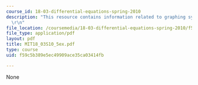 ```yaml
---
course_id: 18-03-differential-equations-spring-2010
description: "This resource contains information related to graphing systems. \r\n\
  \r\n"
file_location: /coursemedia/18-03-differential-equations-spring-2010/f59c5b389e5ec49909ace35ca03414fb_MIT18_03S10_5ex.pdf
file_type: application/pdf
layout: pdf
title: MIT18_03S10_5ex.pdf
type: course
uid: f59c5b389e5ec49909ace35ca03414fb

---
```

None